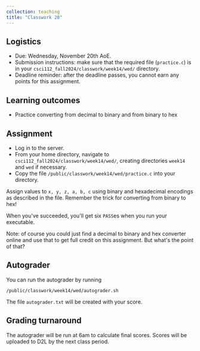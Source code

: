 ```yaml
---
collection: teaching
title: "Classwork 28"
---
```


## Logistics
* Due: Wednesday, November 20th AoE.
* Submission instructions: make sure that the required file (`practice.c`) is in your
	`csci112_fall2024/classwork/week14/wed/` directory.
* Deadline reminder: after the deadline passes, you cannot earn any points for
	this assignment.

## Learning outcomes
* Practice converting from decimal to binary and from binary to hex

## Assignment

* Log in to the server.
* From your home directory, navigate to `csci112_fall2024/classwork/week14/wed/`, creating directories `week14`
and `wed` if necessary.
* Copy the file `/public/classwork/week14/wed/practice.c` into your directory.

Assign values to `x, y, z, a, b, c` using binary and hexadecimal encodings as
described in the file. Remember the trick for converting from binary to hex!

When you've succeeded, you'll get six `PASS`es when you run your executable.

Note: of course you could just find a decimal to binary and hex converter
online and use that to get full credit on this assignment. But what's the point
of that?

## Autograder

You can run the autograder by running

```
/public/classwork/week14/wed/autograder.sh
```

The file `autograder.txt` will be created with your score.

## Grading turnaround

The autograder will be run at 6am to calculate final scores. Scores will be
uploaded to D2L by the next class period.
